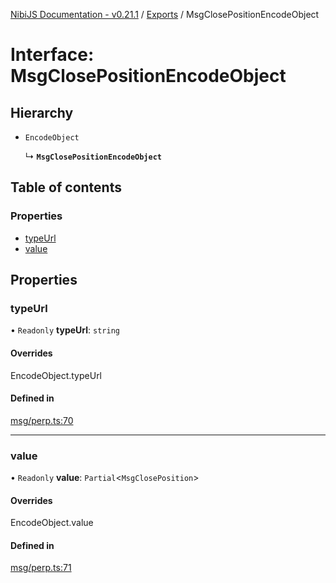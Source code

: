 [NibiJS Documentation - v0.21.1](../intro.md) / [Exports](../modules.md) / MsgClosePositionEncodeObject

# Interface: MsgClosePositionEncodeObject

## Hierarchy

- `EncodeObject`

  ↳ **`MsgClosePositionEncodeObject`**

## Table of contents

### Properties

- [typeUrl](MsgClosePositionEncodeObject.md#typeurl)
- [value](MsgClosePositionEncodeObject.md#value)

## Properties

### typeUrl

• `Readonly` **typeUrl**: `string`

#### Overrides

EncodeObject.typeUrl

#### Defined in

[msg/perp.ts:70](https://github.com/NibiruChain/ts-sdk/blob/ba65ed8/packages/nibijs/src/msg/perp.ts#L70)

---

### value

• `Readonly` **value**: `Partial`<`MsgClosePosition`\>

#### Overrides

EncodeObject.value

#### Defined in

[msg/perp.ts:71](https://github.com/NibiruChain/ts-sdk/blob/ba65ed8/packages/nibijs/src/msg/perp.ts#L71)
